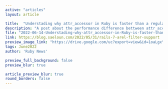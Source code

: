 ```yaml
---
active: "articles"
layout: article

title:  "Understading why attr_accessor in Ruby is faster than a regular method"
description: "A post about the performance difference bettween attr_accessor and a regular method (hint: prefer a built–in one, it’s way faster)."
file: "2022-06-14-Understading-why-attr_accessor-in-Ruby-is-faster-than-a-regular-method.md"
link: https://blog.saeloun.com/2022/05/31/rails-7-arel-filter-support 
preview_image_link: "https://drive.google.com/uc?export=view&id=1oaLgxYi2V4nUO2rUDI_EBAaOgpjmSq5k"
tags: June2022
author: 'Ruby News'

preview_full_background: false
preview_blur: true

article_preview_blur: true
round_borders: false
---
```

